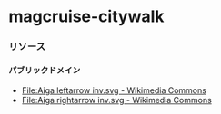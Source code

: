 # magcruise-citywalk

### リソース
#### パブリックドメイン
- [File:Aiga leftarrow inv\.svg \- Wikimedia Commons](https://commons.wikimedia.org/wiki/File:Aiga_leftarrow_inv.svg)
- [File:Aiga rightarrow inv\.svg \- Wikimedia Commons](https://commons.wikimedia.org/wiki/File:Aiga_rightarrow_inv.svg)
